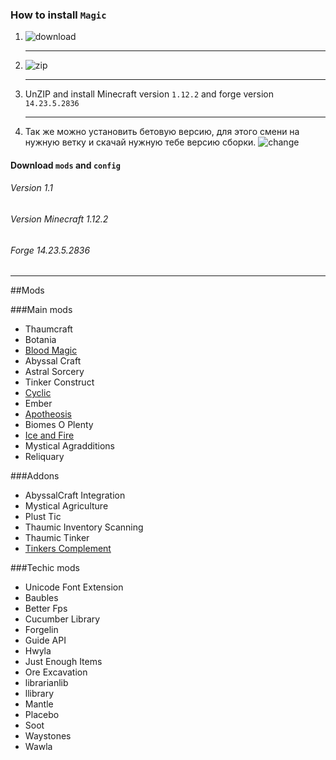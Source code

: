 ### How to install `Magic`
1) ![download](https://i.paste.pics/fde727c96d0f1278f8ffbde37b0d863a.png "Скачать")<br><hr>
2) ![zip](https://i.paste.pics/20ad45f5f625fa1e128280251bea14b6.png "ZIP")<br><Hr>
3) UnZIP and install Minecraft version `1.12.2` and forge version `14.23.5.2836`<br><hr>
4) Так же можно установить бетовую версию, для этого смени на нужную ветку и скачай нужную тебе версию сборки.
![change](https://i.paste.pics/8b6e70e871f33336f5fc2a0c95d0ffa5.png "tree") 
#### Download `mods` and `config`


###### Version 1.1
###### Version Minecraft 1.12.2
###### Forge 14.23.5.2836
<hr>

##Mods

###Main mods
* Thaumcraft
* Botania
* [Blood Magic](https://ftbwiki.org/Blood_Magic)
* Abyssal Craft
* Astral Sorcery
* Tinker Construct
* [Cyclic](https://ftb.gamepedia.com/Cyclic)
* Ember
* [Apotheosis](https://minecraft.curseforge.com/projects/apotheosis)
* Biomes O Plenty
* [Ice and Fire](https://ice-and-fire-mod.fandom.com/wiki/Ice_and_Fire_Mod_Wiki)
* Mystical Agradditions
* Reliquary

###Addons
* AbyssalCraft Integration
* Mystical Agriculture
* Plust Tic
* Thaumic Inventory Scanning
* Thaumic Tinker
* [Tinkers Complement](https://minecraft.curseforge.com/projects/tinkers-complement)

###Techic mods
* Unicode Font Extension
* Baubles
* Better Fps
* Cucumber Library
* Forgelin
* Guide API
* Hwyla
* Just Enough Items
* Ore Excavation
* librarianlib
* llibrary
* Mantle
* Placebo
* Soot
* Waystones
* Wawla